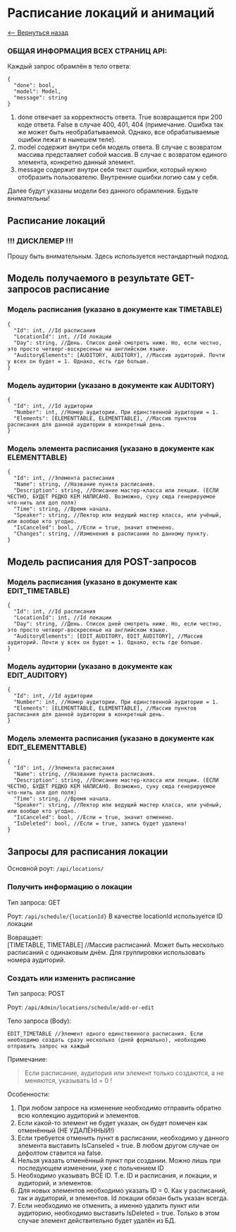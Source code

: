 # Расписание локаций и анимаций
[<-- Вернуться назад](https://github.com/Insomnia-IT/Wiki/blob/main/README.md#api)

### ОБЩАЯ ИНФОРМАЦИЯ ВСЕХ СТРАНИЦ API:
Каждый запрос обрамлён в тело ответа:
	
    {
      "done": bool,
      "model": Model,
      "message": string
    }
1) done отвечает за корректность ответа.
True возвращается при 200 коде ответа.
False в случае 400, 401, 404
(примечание. Ошибка так же может быть необрабатываемой. Однако, все обрабатываемые ошибки лежат в нынешем теле).
2) model содержит внутри себя модель ответа. В случае с возвратом массива представляет собой массив. В случае с возвратом единого элемента, конкретно данный элемент.
3) message содержит внутри себя текст ошибки, который нужно отобразить пользователю. Внутренние ошибки логию сам у себя.

Далее будут указаны модели без данного обрамления. Будьте внимательны!


## Расписание локаций

### !!! ДИСКЛЕМЕР !!!
Прошу быть внимательным. Здесь используется нестандартный подход.

## Модель получаемого в результате GET-запросов расписание

### Модель расписания (указано в документе как TIMETABLE)

    {
      "Id": int, //Id расписания
      "LocationId": int, //Id локации
      "Day": string, //День. Список дней смотреть ниже. Но, если честно, это просто четверг-воскресенье на английском языке.
      "AuditoryElements": [AUDITORY, AUDITORY], //Массив аудиторий. Почти у всех он будет = 1. Однако, есть где больше.
    }

### Модель аудитории (указано в документе как AUDITORY)

    {
      "Id": int, //Id аудитории
      "Number": int, //Номер аудитории. При единственной аудитории = 1.
      "Elements": [ELEMENTTABLE, ELEMENTTABLE], //Массив пунктов расписания для данной аудитории в конкретный день.
    }

### Модель элемента расписания (указано в документе как ELEMENTTABLE)

    {
      "Id": int, //Элемента расписания
      "Name": string, //Название пункта расписания.
      "Description": string, //Описание мастер-класса или лекции. (ЕСЛИ ЧЕСТНО, БУДЕТ РЕДКО КЕМ НАПИСАНО. Возможно, суну сюда генерируемое что-нить аля доп поля)
      "Time": string, //Время начала.
      "Speaker": string, //Лектор или ведущий мастер класса, или учёный, или вообще кто угодно.
      "IsCanceled": bool, //Если = true, значит отменено.
      "Changes": string, //Изменения в расписании по данному пункту.
    }
    
## Модель расписания для POST-запросов

### Модель расписания (указано в документе как EDIT_TIMETABLE)

    {
      "Id": int, //Id расписания
      "LocationId": int, //Id локации
      "Day": string, //День. Список дней смотреть ниже. Но, если честно, это просто четверг-воскресенье на английском языке.
      "AuditoryElements": [EDIT_AUDITORY, EDIT_AUDITORY], //Массив аудиторий. Почти у всех он будет = 1. Однако, есть где больше.
    }

### Модель аудитории (указано в документе как EDIT_AUDITORY)

    {
      "Id": int, //Id аудитории
      "Number": int, //Номер аудитории. При единственной аудитории = 1.
      "Elements": [ELEMENTTABLE, ELEMENTTABLE], //Массив пунктов расписания для данной аудитории в конкретный день.
    }

### Модель элемента расписания (указано в документе как EDIT_ELEMENTTABLE)

    {
      "Id": int, //Элемента расписания
      "Name": string, //Название пункта расписания.
      "Description": string, //Описание мастер-класса или лекции. (ЕСЛИ ЧЕСТНО, БУДЕТ РЕДКО КЕМ НАПИСАНО. Возможно, суну сюда генерируемое что-нить аля доп поля)
      "Time": string, //Время начала.
      "Speaker": string, //Лектор или ведущий мастер класса, или учёный, или вообще кто угодно.
      "IsCanceled": bool, //Если = true, значит отменено.
      "IsDeleted": bool, //Если = true, запись будет удалена!
    }
    
## Запросы для расписания локации

Основной роут: `/api/locations/`

### Получить информацию о локации
Тип запроса: GET

Роут:
`/api/schedule/{locationId}`
В качестве locationId используется ID локации

Вовращает:	
	[TIMETABLE, TIMETABLE] //Массив расписаний. Может быть несколько расписаний с одинаковым днём. Для группировки использовать номера аудиторий.
    
### Создать или изменить расписание
Тип запроса: POST

Роут:
`/api/Admin/locations/schedule/add-or-edit`

Тело запроса (Body):

	EDIT_TIMETABLE //Элемент одного единственного расписания. Если необходимо создать сразу несколько (дней формально), необходимо отправить запрос на каждый
    
Примечание:
> Если расписание, аудитория или элемент только создаются, а не меняются, указывать Id = 0 !

Особенности:

1) При любом запросе на изменение необходимо отправить обратно всю коллекцию аудиторий и элементов.
2) Если какой-то элемент не будет указан, он будет помечен как отменённый (НЕ УДАЛЁННЫЙ!)
3) Если требуется отменить пункт в расписании, необходимо у данного элемента выставить IsCanseled = true. В любом другом случае он дефолтом ставится на false.
4) Нельзя указать отменённый пункт при создании. Можно лишь при последующем изменении, уже с польчением ID
5) Необходимо указывать ВСЕ ID. Т.е. ID и расписания, и локации, и аудиторий, и элементов.
6) Для новых элементов необходимо указать ID = 0. Как у расписаний, так и аудиторий, и элементов. Id локации обязан быть указан всегда.
7) Если необходимо не отменить, а именно удалить пункт или аудиторию, необходимо выставить IsDeleted = true. Только в этом случае элемент действительно будет удалён из БД.

